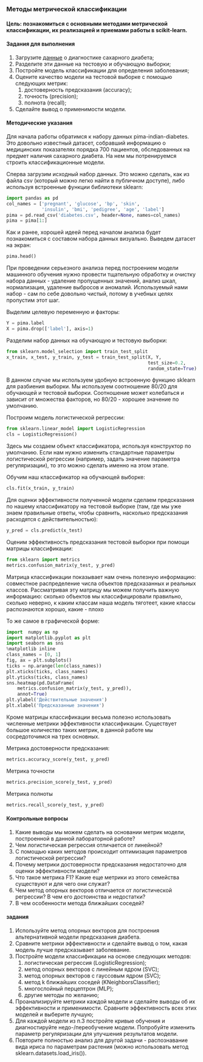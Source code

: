 ### Методы метрической классификации

#### Цель: познакомиться с основными методами метрической классификации, их реализацией и приемами работы в scikit-learn.

#### Задания для выполнения

1. Загрузите [данные](https://www.kaggle.com/uciml/pima-indians-diabetes-database) о диагностике сахарного диабета;
2. Разделите эти данные на тестовую и обучающую выборки;
3. Постройте модель классификации для определения заболевания;
4. Оцените качество модели на тестовой выборке с помощью следующих метрик:
    1. достоверность предсказания (accuracy);
    2. точность (precision);
    3. полнота (recall);
5. Сделайте вывод о применимости модели.

#### Методические указания

Для начала работы обратимся к набору данных pima-indian-diabetes. Это довольно известный датасет, собравший информацию о медицинских показателях порядка 700 пациентов, обследованных на предмет наличия сахарного диабета. На нем мы потренируемся строить классификационные модели. 

Сперва загрузим исходный набор данных. Это можно сделать, как из файла csv (который можно легко найти в публичном доступе), либо используя встроенные функции библиотеки sklearn:

```py
import pandas as pd
col_names = ['pregnant', 'glucose', 'bp', 'skin', 
             'insulin', 'bmi', 'pedigree', 'age', 'label']
pima = pd.read_csv('diabetes.csv', header=None, names=col_names)
pima = pima[1:]
```

Как и ранее, хорошей идеей перед началом анализа будет познакомиться с составом набора данных визуально. Выведем датасет на экран:

```py
pima.head()
```

При проведении серьезного анализа перед построением модели машинного обучения нужно провести тщательную обработку и очистку набора данных - удаление пропущенных значений, анализ шкал, нормализация, удаление выбросов и аномалий. Используемый нами набор - сам по себе довольно чистый, потому в учебных целях пропустим этот шаг.

Выделим целевую переменную и факторы:

```py
Y = pima.label
X = pima.drop(['label'], axis=1)
```

Разделим набор данных на обучающую и тестовую выборки:

```py
from sklearn.model_selection import train_test_split
x_train, x_test, y_train, y_test = train_test_split(X, Y, 
                                                    test_size=0.2,
                                                    random_state=True)
```

В данном случае мы используем удобную встроенную функцию sklearn для разбиения выборки. Мы используем соотношение 80/20 для обучающей и тестовой выборки. Соотношение может колебаться и зависит от множества факторов, но 80/20 - хорошее значение по умолчанию.

Построим модель логистической регрессии:

```py
from sklearn.linear_model import LogisticRegression
cls = LogisticRegression()
```

Здесь мы создаем объект классификатора, используя конструктор по умолчанию. Если нам нужно изменить стандартные параметры логистической регрессии (например, задать значение параметра регуляризации), то это можно сделать именно на этом этапе.

Обучим наш классификатор на обучающей выборке:

```py
cls.fit(x_train, y_train)
```

Для оценки эффективности полученной модели сделаем предсказания по нашему классификатору на тестовой выборке (там, где мы уже знаем правильные ответы, чтобы сравнить, насколько предсказания расходятся с действительностью):

```py
y_pred = cls.predict(x_test)
```

Оценим эффективность предсказания тестовой выборки при помощи матрицы классификации:

```py
from sklearn import metrics
metrics.confusion_matrix(y_test, y_pred)
```

Матрица классификации показывает нам очень полезную информацию: совместное распределение числа объектов предсказанных и реальных классов. Рассматривая эту матрицу мы можем получить важную информацию: сколько объектов мы классифицировали правильно, сколько неверно, к каким классам наша модель тяготеет, какие классы распознаются хорошо, какие - плохо

То же самое в графической форме:

```py
import  numpy as np
import matplotlib.pyplot as plt
import seaborn as sns
%matplotlib inline
class_names = [0, 1]
fig, ax = plt.subplots()
ticks = np.arange(len(class_names))
plt.xticks(ticks, class_names)
plt.yticks(ticks, class_names)
sns.heatmap(pd.DataFrame(
    metrics.confusion_matrix(y_test, y_pred)),
    annot=True)
plt.ylabel('Действительные значения')
plt.xlabel('Предсказанные значения')
```

Кроме матрицы классификации весьма полезно использовать численные метрики эффективности классификации. Существует большое количество таких метрик, в данной работе мы сосредоточимся на трех основных.

Метрика достоверности предсказания:

```py
metrics.accuracy_score(y_test, y_pred)
```

Метрика точности

```py
metrics.precision_score(y_test, y_pred)
```

Метрика полноты

```py
metrics.recall_score(y_test, y_pred)
```

#### Контрольные вопросы

1. Какие выводы мы можем сделать на основании метрик модели, построенной в данной лабораторной работе?
2. Чем логистическая регрессия отличается от линейной?
3. С помощью каких методов происходит оптимизация параметров логистической регрессии?
4. Почему метрики достоверности предсказания недостаточно для оценки эффективности модели?
5. Что такое метрика F1? Какие еще метрики из этого семейства существуют и для чего они служат?
6. Чем метод опорных векторов отличается от логистической регрессии? В чем его достоинства и недостатки?
7. В чем особенности метода ближайших соседей?

#### задания

1. Используйте метод опорных векторов для построения альтернативной модели предсказания диабета.
2. Сравните метрики эффективности и сделайте вывод о том, какая модель лучше предсказывает заболевание.
3. Постройте модели классификации на основе следующих методов:
    1. логистическая регрессия (LogisticRegression);
    2. метод опорных векторов с линейным ядром (SVC);
    3. метод опорных векторов с гауссовым ядром (SVC);
    4. метод k ближайших соседей (KNeighborsClassifier);
    5. многослойный перцептрон (MLP);
    6. другие методы по желанию;
4. Проанализируйте метрики каждой модели и сделайте выводы об их эффективности и применимости. Сравните эффективность всех этих моделей и выберите лучшую;
5. Для каждой модели из п.3 постройте кривые обучения и диагностируйте недо-/переобучение модели. Попробуйте изменить параметр регуляризации для улучшения результатов модели.
6. Повторите полностью анализ для другой задачи - распознавание вида ириса по параметрам растения (можно использовать метод sklearn.datasets.load_iris()).
